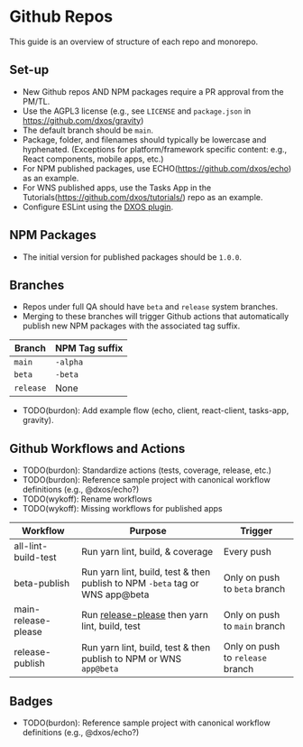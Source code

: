 # Github Repos

This guide is an overview of structure of each repo and monorepo.

## Set-up

- New Github repos AND NPM packages require a PR approval from the PM/TL.
- Use the AGPL3 license (e.g., see `LICENSE` and `package.json` in https://github.com/dxos/gravity)
- The default branch should be `main`.
- Package, folder, and filenames should typically be lowercase and hyphenated.
  (Exceptions for platform/framework specific content: e.g., React components, mobile apps, etc.)
- For NPM published packages, use ECHO(https://github.com/dxos/echo) as an example.
- For WNS published apps, use the Tasks App in the Tutorials(https://github.com/dxos/tutorials/) repo as an example.
- Configure ESLint using the [DXOS plugin](https://github.com/dxos/eslint-config).


## NPM Packages

- The initial version for published packages should be `1.0.0`.


## Branches

- Repos under full QA should have `beta` and `release` system branches.
- Merging to these branches will trigger Github actions that automatically publish new NPM packages
with the associated tag suffix.

| Branch      | NPM Tag suffix |
| ----------- | -------------- |
| `main`      | `-alpha`       |
| `beta`      | `-beta`        |
| `release`   | None           |

- TODO(burdon): Add example flow (echo, client, react-client, tasks-app, gravity).


## Github Workflows and Actions

- TODO(burdon): Standardize actions (tests, coverage, release, etc.)
- TODO(burdon): Reference sample project with canonical workflow definitions (e.g., @dxos/echo?)
- TODO(wykoff): Rename workflows
- TODO(wykoff): Missing workflows for published apps

| Workflow   | Purpose   | Trigger    |
| --------   |  -------- | ---------  |
| all-lint-build-test    | Run yarn lint, build, & coverage | Every push    |
| beta-publish           | Run yarn lint, build, test & then publish to NPM `-beta` tag or WNS app@beta  | Only on push to `beta` branch |
| main-release-please    | Run [release-please](https://github.com/googleapis/release-please) then yarn lint, build, test     | Only on push to `main` branch |
| release-publish        | Run yarn lint, build, test & then publish to NPM or WNS `app@beta`    | Only on push to `release` branch |


## Badges

- TODO(burdon): Reference sample project with canonical workflow definitions (e.g., @dxos/echo?)
